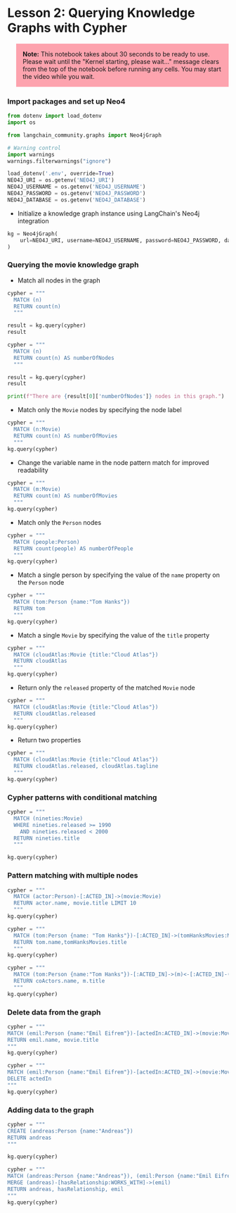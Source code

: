 # Lesson 2: Querying Knowledge Graphs with Cypher

<p style="background-color:#fd4a6180; padding:15px; margin-left:20px"> <b>Note:</b> This notebook takes about 30 seconds to be ready to use. Please wait until the "Kernel starting, please wait..." message clears from the top of the notebook before running any cells. You may start the video while you wait.</p>


### Import packages and set up Neo4


```python
from dotenv import load_dotenv
import os

from langchain_community.graphs import Neo4jGraph

# Warning control
import warnings
warnings.filterwarnings("ignore")
```


```python
load_dotenv('.env', override=True)
NEO4J_URI = os.getenv('NEO4J_URI')
NEO4J_USERNAME = os.getenv('NEO4J_USERNAME')
NEO4J_PASSWORD = os.getenv('NEO4J_PASSWORD')
NEO4J_DATABASE = os.getenv('NEO4J_DATABASE')
```

- Initialize a knowledge graph instance using LangChain's Neo4j integration


```python
kg = Neo4jGraph(
    url=NEO4J_URI, username=NEO4J_USERNAME, password=NEO4J_PASSWORD, database=NEO4J_DATABASE
)
```

### Querying the movie knowledge graph 
- Match all nodes in the graph


```python
cypher = """
  MATCH (n) 
  RETURN count(n)
  """
```


```python
result = kg.query(cypher)
result
```


```python
cypher = """
  MATCH (n) 
  RETURN count(n) AS numberOfNodes
  """
```


```python
result = kg.query(cypher)
result
```


```python
print(f"There are {result[0]['numberOfNodes']} nodes in this graph.")
```

- Match only the `Movie` nodes by specifying the node label


```python
cypher = """
  MATCH (n:Movie) 
  RETURN count(n) AS numberOfMovies
  """
kg.query(cypher)
```

- Change the variable name in the node pattern match for improved readability


```python
cypher = """
  MATCH (m:Movie) 
  RETURN count(m) AS numberOfMovies
  """
kg.query(cypher)
```

- Match only the `Person` nodes


```python
cypher = """
  MATCH (people:Person) 
  RETURN count(people) AS numberOfPeople
  """
kg.query(cypher)
```

- Match a single person by specifying the value of the `name` property on the `Person` node


```python
cypher = """
  MATCH (tom:Person {name:"Tom Hanks"}) 
  RETURN tom
  """
kg.query(cypher)
```

- Match a single `Movie` by specifying the value of the `title` property


```python
cypher = """
  MATCH (cloudAtlas:Movie {title:"Cloud Atlas"}) 
  RETURN cloudAtlas
  """
kg.query(cypher)
```

- Return only the `released` property of the matched `Movie` node


```python
cypher = """
  MATCH (cloudAtlas:Movie {title:"Cloud Atlas"}) 
  RETURN cloudAtlas.released
  """
kg.query(cypher)
```

- Return two properties


```python
cypher = """
  MATCH (cloudAtlas:Movie {title:"Cloud Atlas"}) 
  RETURN cloudAtlas.released, cloudAtlas.tagline
  """
kg.query(cypher)
```

### Cypher patterns with conditional matching


```python
cypher = """
  MATCH (nineties:Movie) 
  WHERE nineties.released >= 1990 
    AND nineties.released < 2000 
  RETURN nineties.title
  """

```


```python
kg.query(cypher)
```

### Pattern matching with multiple nodes


```python
cypher = """
  MATCH (actor:Person)-[:ACTED_IN]->(movie:Movie) 
  RETURN actor.name, movie.title LIMIT 10
  """
kg.query(cypher)
```


```python
cypher = """
  MATCH (tom:Person {name: "Tom Hanks"})-[:ACTED_IN]->(tomHanksMovies:Movie) 
  RETURN tom.name,tomHanksMovies.title
  """
kg.query(cypher)
```


```python
cypher = """
  MATCH (tom:Person {name:"Tom Hanks"})-[:ACTED_IN]->(m)<-[:ACTED_IN]-(coActors) 
  RETURN coActors.name, m.title
  """
kg.query(cypher)
```

### Delete data from the graph


```python
cypher = """
MATCH (emil:Person {name:"Emil Eifrem"})-[actedIn:ACTED_IN]->(movie:Movie)
RETURN emil.name, movie.title
"""
kg.query(cypher)
```


```python
cypher = """
MATCH (emil:Person {name:"Emil Eifrem"})-[actedIn:ACTED_IN]->(movie:Movie)
DELETE actedIn
"""
kg.query(cypher)
```

### Adding data to the graph


```python
cypher = """
CREATE (andreas:Person {name:"Andreas"})
RETURN andreas
"""

kg.query(cypher)
```


```python
cypher = """
MATCH (andreas:Person {name:"Andreas"}), (emil:Person {name:"Emil Eifrem"})
MERGE (andreas)-[hasRelationship:WORKS_WITH]->(emil)
RETURN andreas, hasRelationship, emil
"""
kg.query(cypher)
```
